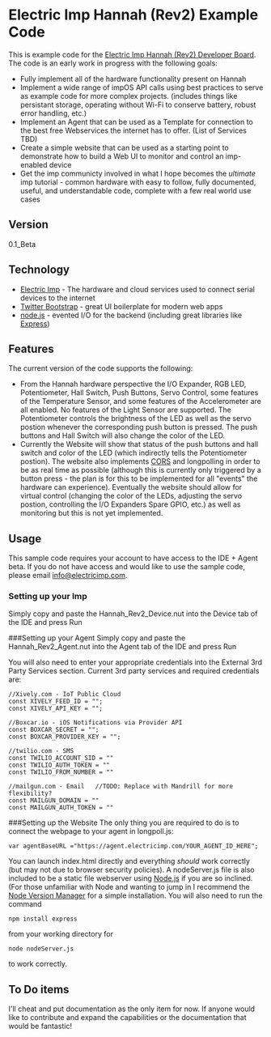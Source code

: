 Electric Imp Hannah (Rev2) Example Code
=========

This is example code for the [Electric Imp Hannah (Rev2) Developer Board].  The code is an early work in progress with the following goals:

  - Fully implement all of the hardware functionality present on Hannah
  - Implement a wide range of impOS API calls using best practices to serve as example code for more complex projects.  (includes things like persistant storage, operating without Wi-Fi to conserve battery, robust error handling, etc.)
  - Implement an Agent that can be used as a Template for connection to the best free Webservices the internet has to offer. (List of Services TBD)
  - Create a simple website that can be used as a starting point to demonstrate how to build a Web UI to monitor and control an imp-enabled device
  - Get the imp communicty involved in what I hope becomes the *ultimate* imp tutorial - common hardware with easy to follow, fully documented, useful, and understandable code, complete with a few real world use cases

Version
-

0.1_Beta

Technology
-

* [Electric Imp] - The hardware and cloud services used to connect serial devices to the internet
* [Twitter Bootstrap] - great UI boilerplate for modern web apps
* [node.js] - evented I/O for the backend (including great libraries like [Express])


Features
-

The current version of the code supports the following:
  - From the Hannah hardware perspective the I/O Expander, RGB LED, Potentiometer, Hall Switch, Push Buttons, Servo Control, some features of the Temperature Sensor, and some features of the Accelerometer are all enabled.  No features of the Light Sensor are supported.  The Potentiometer controls the brightness of the LED as well as the servo postion whenever the corresponding push button is pressed.  The push buttons and Hall Switch will also change the color of the LED.
  - Currently the Website will show that status of the push buttons and hall switch and color of the LED (which indirectly tells the Potentiometer postion).  The website also implements [CORS] and longpolling in order to be as real time as possible (although this is currently only triggered by a button press - the plan is for this to be implemented for all "events" the hardware can experience).  Eventually the website should allow for virtual control (changing the color of the LEDs, adjusting the servo postion, controlling the I/O Expanders Spare GPIO, etc.) as well as monitoring but this is not yet implemented.



Usage
-

This sample code requires your account to have access to the IDE + Agent beta. If you do not have access and would like to use the sample code, please email info@electricimp.com.

### Setting up your Imp
Simply copy and paste the Hannah_Rev2_Device.nut into the Device tab of the IDE and press Run

###Setting up your Agent
Simply copy and paste the Hannah_Rev2_Agent.nut into the Agent tab of the IDE and press Run

You will also need to enter your appropriate credentials into the External 3rd Party Services section.  Current 3rd party services and required credentials are:

    
    //Xively.com - IoT Public Cloud
    const XIVELY_FEED_ID = "";
    const XIVELY_API_KEY = "";
    
    //Boxcar.io - iOS Notifications via Provider API
    const BOXCAR_SECRET = "";
    const BOXCAR_PROVIDER_KEY = "";
    
    //twilio.com - SMS
    const TWILIO_ACCOUNT_SID = ""
    const TWILIO_AUTH_TOKEN = ""
    const TWILIO_FROM_NUMBER = ""
    
    //mailgun.com - Email   //TODO: Replace with Mandrill for more flexibility?
    const MAILGUN_DOMAIN = ""
    const MAILGUN_AUTH_TOKEN = ""
    
###Setting up the Website
The only thing you are required to do is to connect the webpage to your agent in longpoll.js:
    
    var agentBaseURL ="https://agent.electricimp.com/YOUR_AGENT_ID_HERE";
    
You can launch index.html directly and everything *should* work correctly (but may not due to browser security policies).  A nodeServer.js file is also included to be a static file webserver using [Node.js] if you are so inclined.  (For those unfamiliar with Node and wanting to jump in I recommend the [Node Version Manager] for a simple installation.  You will also need to run the command 
    
    npm install express 

from your working directory for 

    node nodeServer.js

to work correctly.

To Do items
--------------
I'll cheat and put documentation as the only item for now.  If anyone would like to contribute and expand the capabilities or the documentation that would be fantastic!

  [electric imp]: http://www.electricimp.com
  [node.js]: http://nodejs.org
  [Twitter Bootstrap]: http://twitter.github.com/bootstrap/
  [express]: http://expressjs.com
  [Electric Imp Hannah (Rev2) Developer Board]: http://devwiki.electricimp.com/doku.php?id=hannah
  [CORS]: http://www.html5rocks.com/en/tutorials/cors/
  [Node Version Manager]: https://github.com/creationix/nvm

    
